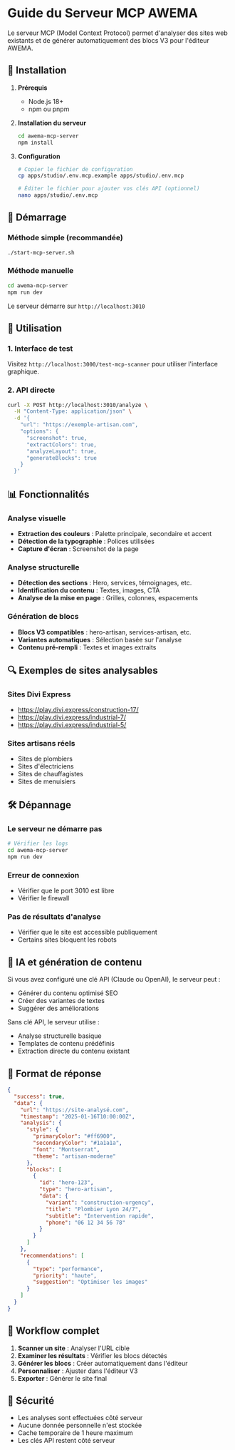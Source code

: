 # Guide du Serveur MCP AWEMA

Le serveur MCP (Model Context Protocol) permet d'analyser des sites web existants et de générer automatiquement des blocs V3 pour l'éditeur AWEMA.

## 🚀 Installation

1. **Prérequis**
   - Node.js 18+
   - npm ou pnpm

2. **Installation du serveur**
   ```bash
   cd awema-mcp-server
   npm install
   ```

3. **Configuration**
   ```bash
   # Copier le fichier de configuration
   cp apps/studio/.env.mcp.example apps/studio/.env.mcp
   
   # Éditer le fichier pour ajouter vos clés API (optionnel)
   nano apps/studio/.env.mcp
   ```

## 🔧 Démarrage

### Méthode simple (recommandée)
```bash
./start-mcp-server.sh
```

### Méthode manuelle
```bash
cd awema-mcp-server
npm run dev
```

Le serveur démarre sur `http://localhost:3010`

## 🎯 Utilisation

### 1. Interface de test
Visitez `http://localhost:3000/test-mcp-scanner` pour utiliser l'interface graphique.

### 2. API directe
```bash
curl -X POST http://localhost:3010/analyze \
  -H "Content-Type: application/json" \
  -d '{
    "url": "https://exemple-artisan.com",
    "options": {
      "screenshot": true,
      "extractColors": true,
      "analyzeLayout": true,
      "generateBlocks": true
    }
  }'
```

## 📊 Fonctionnalités

### Analyse visuelle
- **Extraction des couleurs** : Palette principale, secondaire et accent
- **Détection de la typographie** : Polices utilisées
- **Capture d'écran** : Screenshot de la page

### Analyse structurelle
- **Détection des sections** : Hero, services, témoignages, etc.
- **Identification du contenu** : Textes, images, CTA
- **Analyse de la mise en page** : Grilles, colonnes, espacements

### Génération de blocs
- **Blocs V3 compatibles** : hero-artisan, services-artisan, etc.
- **Variantes automatiques** : Sélection basée sur l'analyse
- **Contenu pré-rempli** : Textes et images extraits

## 🔍 Exemples de sites analysables

### Sites Divi Express
- https://play.divi.express/construction-17/
- https://play.divi.express/industrial-7/
- https://play.divi.express/industrial-5/

### Sites artisans réels
- Sites de plombiers
- Sites d'électriciens
- Sites de chauffagistes
- Sites de menuisiers

## 🛠️ Dépannage

### Le serveur ne démarre pas
```bash
# Vérifier les logs
cd awema-mcp-server
npm run dev
```

### Erreur de connexion
- Vérifier que le port 3010 est libre
- Vérifier le firewall

### Pas de résultats d'analyse
- Vérifier que le site est accessible publiquement
- Certains sites bloquent les robots

## 🤖 IA et génération de contenu

Si vous avez configuré une clé API (Claude ou OpenAI), le serveur peut :
- Générer du contenu optimisé SEO
- Créer des variantes de textes
- Suggérer des améliorations

Sans clé API, le serveur utilise :
- Analyse structurelle basique
- Templates de contenu prédéfinis
- Extraction directe du contenu existant

## 📝 Format de réponse

```json
{
  "success": true,
  "data": {
    "url": "https://site-analysé.com",
    "timestamp": "2025-01-16T10:00:00Z",
    "analysis": {
      "style": {
        "primaryColor": "#ff6900",
        "secondaryColor": "#1a1a1a",
        "font": "Montserrat",
        "theme": "artisan-moderne"
      },
      "blocks": [
        {
          "id": "hero-123",
          "type": "hero-artisan",
          "data": {
            "variant": "construction-urgency",
            "title": "Plombier Lyon 24/7",
            "subtitle": "Intervention rapide",
            "phone": "06 12 34 56 78"
          }
        }
      ]
    },
    "recommendations": [
      {
        "type": "performance",
        "priority": "haute",
        "suggestion": "Optimiser les images"
      }
    ]
  }
}
```

## 🚀 Workflow complet

1. **Scanner un site** : Analyser l'URL cible
2. **Examiner les résultats** : Vérifier les blocs détectés
3. **Générer les blocs** : Créer automatiquement dans l'éditeur
4. **Personnaliser** : Ajuster dans l'éditeur V3
5. **Exporter** : Générer le site final

## 🔐 Sécurité

- Les analyses sont effectuées côté serveur
- Aucune donnée personnelle n'est stockée
- Cache temporaire de 1 heure maximum
- Les clés API restent côté serveur